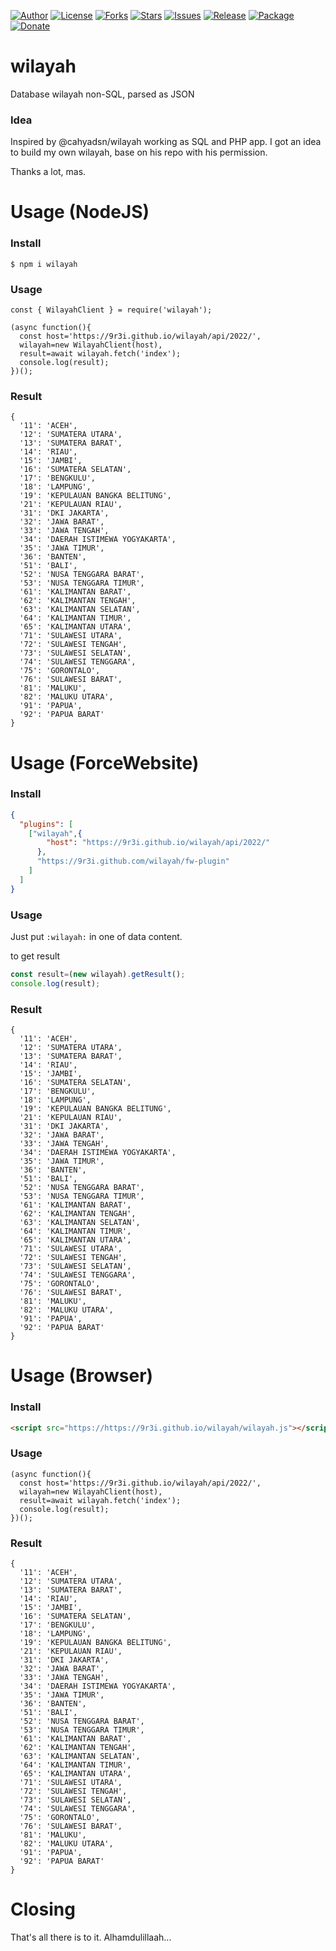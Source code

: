 
[![Author](https://img.shields.io/badge/author-9r3i-lightgrey.svg)](https://github.com/9r3i)
[![License](https://img.shields.io/github/license/9r3i/wilayah.svg)](https://github.com/9r3i/wilayah/blob/master/LICENSE)
[![Forks](https://img.shields.io/github/forks/9r3i/wilayah.svg)](https://github.com/9r3i/wilayah/network)
[![Stars](https://img.shields.io/github/stars/9r3i/wilayah.svg)](https://github.com/9r3i/wilayah/stargazers)
[![Issues](https://img.shields.io/github/issues/9r3i/wilayah.svg)](https://github.com/9r3i/wilayah/issues)
[![Release](https://img.shields.io/github/release/9r3i/wilayah.svg)](https://github.com/9r3i/wilayah/releases)
[![Package](https://img.shields.io/npm/v/wilayah.svg?label=npm)](https://www.npmjs.com/package/@9r3i/wilayah)
[![Donate](https://img.shields.io/badge/donate-paypal-orange.svg)](https://paypal.me/9r3i)


# wilayah
Database wilayah non-SQL, parsed as JSON

### Idea
Inspired by @cahyadsn/wilayah working as SQL and PHP app. I got an idea to build my own wilayah, base on his repo with his permission.

Thanks a lot, mas.


# Usage (NodeJS)

### Install
```
$ npm i wilayah
```

### Usage
```
const { WilayahClient } = require('wilayah');

(async function(){
  const host='https://9r3i.github.io/wilayah/api/2022/',
  wilayah=new WilayahClient(host),
  result=await wilayah.fetch('index');
  console.log(result);
})();
```

### Result
```
{
  '11': 'ACEH',
  '12': 'SUMATERA UTARA',
  '13': 'SUMATERA BARAT',
  '14': 'RIAU',
  '15': 'JAMBI',
  '16': 'SUMATERA SELATAN',
  '17': 'BENGKULU',
  '18': 'LAMPUNG',
  '19': 'KEPULAUAN BANGKA BELITUNG',
  '21': 'KEPULAUAN RIAU',
  '31': 'DKI JAKARTA',
  '32': 'JAWA BARAT',
  '33': 'JAWA TENGAH',
  '34': 'DAERAH ISTIMEWA YOGYAKARTA',
  '35': 'JAWA TIMUR',
  '36': 'BANTEN',
  '51': 'BALI',
  '52': 'NUSA TENGGARA BARAT',
  '53': 'NUSA TENGGARA TIMUR',
  '61': 'KALIMANTAN BARAT',
  '62': 'KALIMANTAN TENGAH',
  '63': 'KALIMANTAN SELATAN',
  '64': 'KALIMANTAN TIMUR',
  '65': 'KALIMANTAN UTARA',
  '71': 'SULAWESI UTARA',
  '72': 'SULAWESI TENGAH',
  '73': 'SULAWESI SELATAN',
  '74': 'SULAWESI TENGGARA',
  '75': 'GORONTALO',
  '76': 'SULAWESI BARAT',
  '81': 'MALUKU',
  '82': 'MALUKU UTARA',
  '91': 'PAPUA',
  '92': 'PAPUA BARAT'
}
```


# Usage (ForceWebsite)

### Install
```json
{
  "plugins": [
    ["wilayah",{
        "host": "https://9r3i.github.io/wilayah/api/2022/"
      },
      "https://9r3i.github.com/wilayah/fw-plugin"
    ]
  ]
}
```

### Usage
Just put ```:wilayah:``` in one of data content.

to get result
```js
const result=(new wilayah).getResult();
console.log(result);
```

### Result
```
{
  '11': 'ACEH',
  '12': 'SUMATERA UTARA',
  '13': 'SUMATERA BARAT',
  '14': 'RIAU',
  '15': 'JAMBI',
  '16': 'SUMATERA SELATAN',
  '17': 'BENGKULU',
  '18': 'LAMPUNG',
  '19': 'KEPULAUAN BANGKA BELITUNG',
  '21': 'KEPULAUAN RIAU',
  '31': 'DKI JAKARTA',
  '32': 'JAWA BARAT',
  '33': 'JAWA TENGAH',
  '34': 'DAERAH ISTIMEWA YOGYAKARTA',
  '35': 'JAWA TIMUR',
  '36': 'BANTEN',
  '51': 'BALI',
  '52': 'NUSA TENGGARA BARAT',
  '53': 'NUSA TENGGARA TIMUR',
  '61': 'KALIMANTAN BARAT',
  '62': 'KALIMANTAN TENGAH',
  '63': 'KALIMANTAN SELATAN',
  '64': 'KALIMANTAN TIMUR',
  '65': 'KALIMANTAN UTARA',
  '71': 'SULAWESI UTARA',
  '72': 'SULAWESI TENGAH',
  '73': 'SULAWESI SELATAN',
  '74': 'SULAWESI TENGGARA',
  '75': 'GORONTALO',
  '76': 'SULAWESI BARAT',
  '81': 'MALUKU',
  '82': 'MALUKU UTARA',
  '91': 'PAPUA',
  '92': 'PAPUA BARAT'
}
```


# Usage (Browser)

### Install
```html
<script src="https://https://9r3i.github.io/wilayah/wilayah.js"></script>
```

### Usage
```
(async function(){
  const host='https://9r3i.github.io/wilayah/api/2022/',
  wilayah=new WilayahClient(host),
  result=await wilayah.fetch('index');
  console.log(result);
})();
```

### Result
```
{
  '11': 'ACEH',
  '12': 'SUMATERA UTARA',
  '13': 'SUMATERA BARAT',
  '14': 'RIAU',
  '15': 'JAMBI',
  '16': 'SUMATERA SELATAN',
  '17': 'BENGKULU',
  '18': 'LAMPUNG',
  '19': 'KEPULAUAN BANGKA BELITUNG',
  '21': 'KEPULAUAN RIAU',
  '31': 'DKI JAKARTA',
  '32': 'JAWA BARAT',
  '33': 'JAWA TENGAH',
  '34': 'DAERAH ISTIMEWA YOGYAKARTA',
  '35': 'JAWA TIMUR',
  '36': 'BANTEN',
  '51': 'BALI',
  '52': 'NUSA TENGGARA BARAT',
  '53': 'NUSA TENGGARA TIMUR',
  '61': 'KALIMANTAN BARAT',
  '62': 'KALIMANTAN TENGAH',
  '63': 'KALIMANTAN SELATAN',
  '64': 'KALIMANTAN TIMUR',
  '65': 'KALIMANTAN UTARA',
  '71': 'SULAWESI UTARA',
  '72': 'SULAWESI TENGAH',
  '73': 'SULAWESI SELATAN',
  '74': 'SULAWESI TENGGARA',
  '75': 'GORONTALO',
  '76': 'SULAWESI BARAT',
  '81': 'MALUKU',
  '82': 'MALUKU UTARA',
  '91': 'PAPUA',
  '92': 'PAPUA BARAT'
}
```


# Closing
That's all there is to it. Alhamdulillaah...


